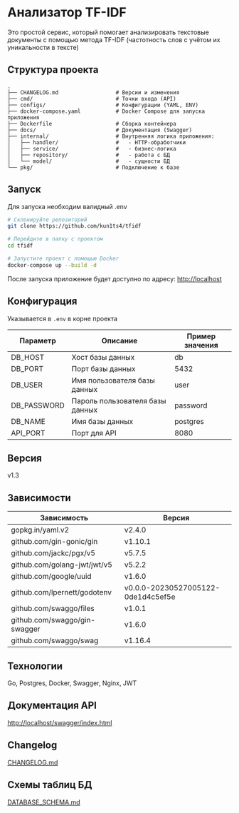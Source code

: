 # Анализатор TF-IDF

Это простой сервис, который помогает анализировать текстовые документы с помощью метода TF-IDF (частотность слов с учётом их уникальности в тексте)

## Структура проекта

```text
.
├── CHANGELOG.md                  # Версии и изменения
├── cmd/                          # Точки входа (API)
├── configs/                      # Конфигурации (YAML, ENV)
├── docker-compose.yaml           # Docker Compose для запуска приложения
├── Dockerfile                    # Сборка контейнера
├── docs/                         # Документация (Swagger)
├── internal/                     # Внутренняя логика приложения:
│   ├── handler/                  #   - HTTP-обработчики
│   ├── service/                  #   - бизнес-логика
│   ├── repository/               #   - работа с БД
│   └── model/                    #   - сущности БД
└── pkg/                          # Подключение к базе
```

## Запуск

Для запуска необходим валидный .env
```bash
# Склонируйте репозиторий
git clone https://github.com/kun1ts4/tfidf

# Перейдите в папку с проектом
cd tfidf

# Запустите проект с помощью Docker
docker-compose up --build -d
```

После запуска приложение будет доступно по адресу: [http://localhost](http://localhost)

## Конфигурация

Указывается в `.env` в корне проекта

| Параметр   | Описание                        | Пример значения |
| ---------- |---------------------------------|-----------------|
| DB_HOST    | Хост базы данных                | db              |
| DB_PORT    | Порт базы данных                | 5432            |
| DB_USER    | Имя пользователя базы данных    | user            |
| DB_PASSWORD| Пароль пользователя базы данных | password        |
| DB_NAME    | Имя базы данных                 | postgres        |
| API_PORT   | Порт для API                    | 8080            |

## Версия

v1.3

## Зависимости

| Зависимость                  | Версия                          |
|------------------------------|---------------------------------|
| gopkg.in/yaml.v2             | v2.4.0                          |
| github.com/gin-gonic/gin      | v1.10.1                         |
| github.com/jackc/pgx/v5       | v5.7.5                          |
| github.com/golang-jwt/jwt/v5  | v5.2.2                          |
| github.com/google/uuid        | v1.6.0                          |
| github.com/lpernett/godotenv  | v0.0.0-20230527005122-0de1d4c5ef5e |
| github.com/swaggo/files       | v1.0.1                          |
| github.com/swaggo/gin-swagger | v1.6.0                          |
| github.com/swaggo/swag        | v1.16.4                         |

## Технологии

Go, Postgres, Docker, Swagger, Nginx, JWT

## Документация API
[http://localhost/swagger/index.html](http://localhost/swagger/index.html)

## Changelog
[CHANGELOG.md](CHANGELOG.md)

## Схемы таблиц БД
[DATABASE_SCHEMA.md](DATABASE_SCHEMA.md)
